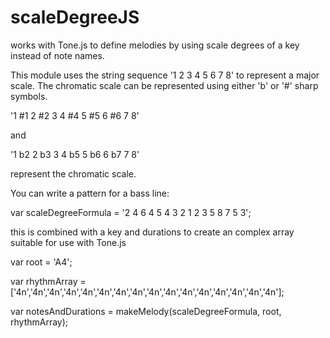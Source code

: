 # scaleDegreeJS
works with Tone.js to define melodies by using scale degrees of a key instead of note names.

This module uses the string sequence '1 2 3 4 5 6 7 8' to represent a major scale.  The chromatic scale 
can be represented using either 'b' or '#' sharp symbols.  

'1 #1 2 #2 3 4 #4 5 #5 6 #6 7 8'

and

'1 b2 2 b3 3 4 b5 5 b6 6 b7 7 8' 

represent the chromatic scale.

You can write a pattern for a bass line:

var scaleDegreeFormula = '2 4 6 4 5 4 3 2 1 2 3 5 8 7 5 3';

this is combined with a key and durations to create an complex array suitable for use with Tone.js

var root = 'A4';

var rhythmArray = ['4n','4n','4n','4n','4n','4n','4n','4n','4n','4n','4n','4n','4n','4n','4n','4n'];

var notesAndDurations =  makeMelody(scaleDegreeFormula, root, rhythmArray);
